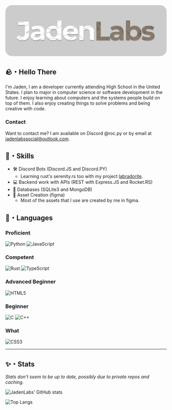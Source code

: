 ![JadenLabs](https://github.com/JadenLabs/JadenLabs/blob/main/assets/jadenlabs_logo.png)

## 🪨・Hello There

I'm Jaden, I am a developer currently attending High School in the United States. I plan to major in computer science or software development in the future.
I enjoy learning about computers and the systems people build on top of them. I also enjoy creating things to solve problems and being creative with code.

### Contact
Want to contact me? I am available on Discord @roc.py or by email at jadenlabssocial@outlook.com. 

## 💠・Skills
- 🛠️ Discord Bots (Discord.JS and Discord.PY)
  - Learning rust's serenity.rs too with my project [labradorite](https://github.com/JadenLabs/labradorite).
- 💻 Backend work with APIs (REST with Express.JS and Rocket.RS)
- 📜 Databases (SQLite3 and MongoDB)
- 🎨 Asset Creation (figma)
  - Most of the assets that I use are created by me in figma.

## 💠・Languages
### Proficient
![Python](https://img.shields.io/badge/Python-E7E7E7?style=for-the-badge&logo=python&logoColor=E7E7E7&labelColor=%23595856)
![JavaScript](https://img.shields.io/badge/JavaScript-E7E7E7?style=for-the-badge&logo=javascript&logoColor=E7E7E7&labelColor=%23595856)
### Competent
![Rust](https://img.shields.io/badge/Rust-E7E7E7?style=for-the-badge&logo=rust&logoColor=E7E7E7&labelColor=%23595856)
![TypeScript](https://img.shields.io/badge/TypeScript-E7E7E7?style=for-the-badge&logo=typescript&logoColor=E7E7E7&labelColor=%23595856)
### Advanced Beginner
![HTML5](https://img.shields.io/badge/HTML5-E7E7E7?style=for-the-badge&logo=html5&logoColor=E7E7E7&labelColor=%23595856)
### Beginner
![C](https://img.shields.io/badge/C-E7E7E7?style=for-the-badge&logo=c&logoColor=E7E7E7&labelColor=%23595856)
![C++](https://img.shields.io/badge/C%2B%2B-E7E7E7?style=for-the-badge&logo=c%2B%2B&logoColor=E7E7E7&labelColor=%23595856)
### What
![CSS3](https://img.shields.io/badge/CSS3-E7E7E7?style=for-the-badge&logo=css3&logoColor=E7E7E7&labelColor=%23595856)

---
## ✨・Stats
*Stats don't seem to be up to date, possibly due to private repos and caching.*

![JadenLabs' GitHub stats](https://github-readme-stats.vercel.app/api?username=jadenlabs&show_icons=true&theme=graywhite)

![Top Langs](https://github-readme-stats.vercel.app/api/top-langs/?username=jadenlabs&layout=compact)
